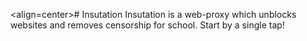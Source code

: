 <align=center># Insutation
Insutation is a web-proxy which unblocks websites and removes censorship for school. Start by a single tap!

